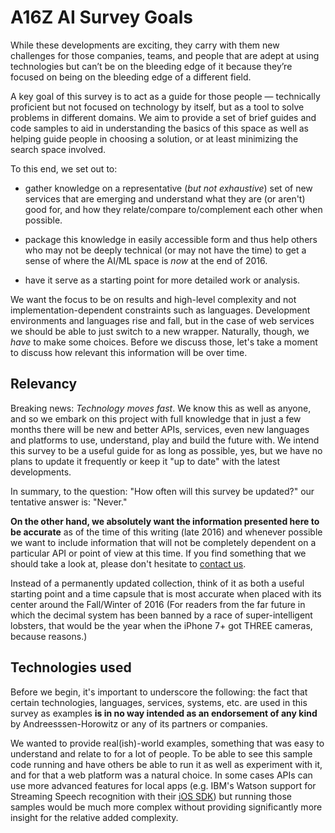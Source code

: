 # A16Z AI Survey Goals


While these developments are exciting, they carry with them new challenges for those companies, teams, and people that are adept at using technologies but can’t be on the bleeding edge of it because they’re focused on being on the bleeding edge of a different field.

A key goal of this survey is to act as a guide for those people — technically proficient but not focused on technology by itself, but as a tool to solve problems in different domains. We aim to provide a set of brief guides and code samples to aid in understanding the basics of this space as well as helping guide people in choosing a solution, or at least minimizing the search space involved.

To this end, we set out to:

* gather knowledge on a representative (_but not exhaustive_) set of new services that are emerging and understand what they are (or aren't) good for, and how they relate/compare to/complement each other when possible.

* package this knowledge in easily accessible form and thus help others who may not be deeply technical (or may not have the time) to get a sense of where the AI/ML space is _now_ at the end of 2016.

* have it serve as a starting point for more detailed work or analysis.

We want the focus to be on results and high-level complexity and not implementation-dependent constraints such as languages. Development environments and languages rise and fall, but in the case of web services we should be able to just switch to a new wrapper. Naturally, though, we _have_ to make some choices. Before we discuss those, let's take a moment to discuss how relevant this information will be over time.

## Relevancy

Breaking news: _Technology moves fast_. We know this as well as anyone, and so we embark on this project with full knowledge that in just a few months there will be new and better APIs, services, even new languages and platforms to use, understand, play and build the future with. We intend this survey to be a useful guide for as long as possible, yes, but we have no plans to update it frequently or keep it "up to date" with the latest developments.

In summary, to the question: "How often will this survey be updated?" our tentative answer is: "Never."

**On the other hand, we absolutely want the information presented here to be accurate** as of the time of this writing (late 2016) and whenever possible we want to include information that will not be completely dependent on a particular API or point of view at this time. If you find something that we should take a look at, please don't hesitate to [contact us](/contact).

Instead of a permanently updated collection, think of it as both a useful starting point and a time capsule that is most accurate when placed with its center around the Fall/Winter of 2016 (For readers from the far future in which the decimal system has been banned by a race of super-intelligent lobsters, that would be the year when the iPhone 7+ got THREE cameras, because reasons.)

## Technologies used

Before we begin, it's important to underscore the following: the fact that certain technologies, languages, services, systems, etc. are used in this survey as examples **is in no way intended as an endorsement of any kind** by Andreesssen-Horowitz or any of its partners or companies.

We wanted to provide real(ish)-world examples, something that was easy to understand and relate to for a lot of people. To be able to see this sample code running and have others be able to run it as well as experiment with it, and for that a web platform was a natural choice. In some cases APIs can use more advanced features for local apps (e.g. IBM's Watson support for
Streaming Speech recognition with their [iOS SDK](https://github.com/watson-developer-cloud/ios-sdk)) but running those samples would be much more complex without providing significantly more insight for the relative added complexity.
